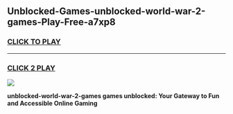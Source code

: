 
## Unblocked-Games-unblocked-world-war-2-games-Play-Free-a7xp8
<h3>
<a href="https://premium76.site?title=unblocked-world-war-2-games&ref=24M">CLICK TO PLAY</a></h3>
<hr>

<h3>
<a href="https://premium76.site?title=unblocked-world-war-2-games&ref=24M">CLICK 2 PLAY</a>
  
</h3>

<a href="https://premium76.site?title=unblocked-world-war-2-games&ref=24M"><img src="https://clearcache.store/games.png"></a>


**unblocked-world-war-2-games games unblocked: Your Gateway to Fun and Accessible Online Gaming**
